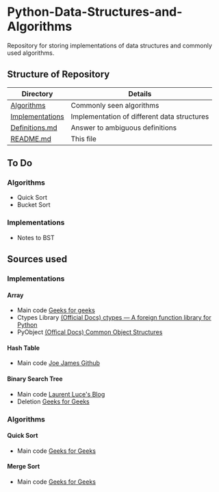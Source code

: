# Python-Data-Structures-and-Algorithms

Repository for storing implementations of data structures and commonly used algorithms.

## Structure of Repository

| Directory         | Details                                     |
|-------------------|---------------------------------------------|
| [Algorithms]      | Commonly seen algorithms                    |
| [Implementations] | Implementation of different data structures |
| [Definitions.md]  | Answer to ambiguous definitions             |
| [README.md]       | This file                                   |

## To Do

### Algorithms

- Quick Sort
- Bucket Sort

### Implementations

- Notes to BST

## Sources used

### Implementations

#### Array

- Main code [Geeks for geeks](https://www.geeksforgeeks.org/implementation-of-dynamic-array-in-python/)
- Ctypes Library [(Official Docs) ctypes — A foreign function library for Python](https://docs.python.org/3/library/ctypes.html)
- PyObject [(Offical Docs) Common Object Structures](https://docs.python.org/3/c-api/structures.html#c.PyObject)

#### Hash Table

- Main code [Joe James Github](https://github.com/joeyajames/Python/blob/master/HashMap.py)

#### Binary Search Tree

- Main code [Laurent Luce's Blog](https://www.laurentluce.com/posts/binary-search-tree-library-in-python/)
- Deletion [Geeks for Geeks](https://www.geeksforgeeks.org/binary-search-tree-set-2-delete/)

### Algorithms

#### Quick Sort

- Main code [Geeks for Geeks](https://www.geeksforgeeks.org/quick-sort/)

#### Merge Sort

- Main code [Geeks for Geeks](https://www.geeksforgeeks.org/merge-sort/)

[Algorithms]: https://github.com/ktakeyama12/Python-Data-Structures-and-Algorithms/tree/master/Algorithms
[Implementations]: https://github.com/ktakeyama12/Python-Data-Structures-and-Algorithms/tree/master/Implementations
[Definitions.md]: https://github.com/ktakeyama12/Python-Data-Structures-and-Algorithms/blob/master/Definitions.md
[README.md]: https://github.com/ktakeyama12/Python-Data-Structures-and-Algorithms/blob/master/README.md